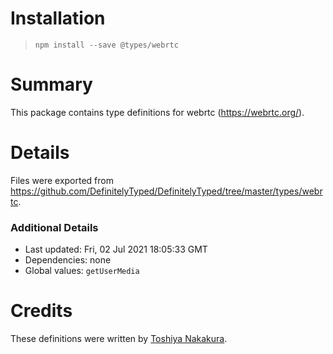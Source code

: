 # Installation
> `npm install --save @types/webrtc`

# Summary
This package contains type definitions for webrtc (https://webrtc.org/).

# Details
Files were exported from https://github.com/DefinitelyTyped/DefinitelyTyped/tree/master/types/webrtc.

### Additional Details
 * Last updated: Fri, 02 Jul 2021 18:05:33 GMT
 * Dependencies: none
 * Global values: `getUserMedia`

# Credits
These definitions were written by [Toshiya Nakakura](https://github.com/nakakura).
